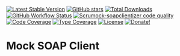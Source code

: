 [![Latest Stable Version](https://img.shields.io/packagist/v/loophp/mock-soapclient.svg?style=flat-square)](https://packagist.org/packages/loophp/mock-soapclient)
 [![GitHub stars](https://img.shields.io/github/stars/loophp/mock-soapclient.svg?style=flat-square)](https://packagist.org/packages/loophp/mock-soapclient)
 [![Total Downloads](https://img.shields.io/packagist/dt/loophp/mock-soapclient.svg?style=flat-square)](https://packagist.org/packages/loophp/mock-soapclient)
 [![GitHub Workflow Status](https://img.shields.io/github/workflow/status/loophp/mock-soapclient/Conmock-soapclientuous%20Integration?style=flat-square)](https://github.com/loophp/mock-soapclient/actions)
 [![Scrumock-soapclientizer code quality](https://img.shields.io/scrumock-soapclientizer/quality/g/loophp/mock-soapclient/master.svg?style=flat-square)](https://scrumock-soapclientizer-ci.com/g/loophp/mock-soapclient/?branch=master)
 [![Code Coverage](https://img.shields.io/scrumock-soapclientizer/coverage/g/loophp/mock-soapclient/master.svg?style=flat-square)](https://scrumock-soapclientizer-ci.com/g/loophp/mock-soapclient/?branch=master)
 [![Type Coverage](https://shepherd.dev/github/loophp/mock-soapclient/coverage.svg)](https://shepherd.dev/github/loophp/mock-soapclient)
 [![License](https://img.shields.io/packagist/l/loophp/mock-soapclient.svg?style=flat-square)](https://packagist.org/packages/loophp/mock-soapclient)
 [![Donate!](https://img.shields.io/badge/Donate-Paypal-brightgreen.svg?style=flat-square)](https://paypal.me/drupol)
 
# Mock SOAP Client
